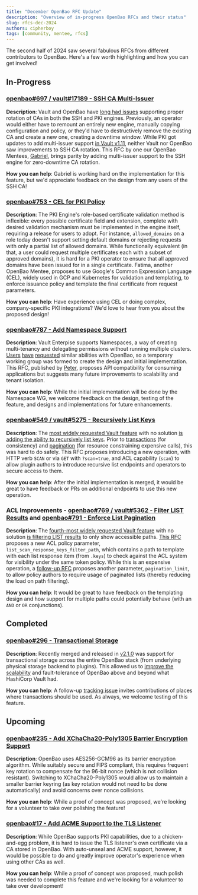 ```yaml
---
title: "December OpenBao RFC Update"
description: "Overview of in-progress OpenBao RFCs and their status"
slug: rfcs-dec-2024
authors: cipherboy
tags: [community, mentee, rfcs]
---
```


The second half of 2024 saw several fabulous RFCs from different contributors to OpenBao. Here's a few worth highlighting and how you can get involved!

<!-- truncate -->

## In-Progress

### [openbao#697 / vault#17189 - SSH CA Multi-Issuer](https://github.com/openbao/openbao/issues/679)

**Description**: Vault and OpenBao have [long had issues](https://github.com/hashicorp/vault/issues/17189) supporting proper rotation of CAs in both the SSH and PKI engines. Previously, an operator would either have to remount an entirely new engine, manually copying configuration and policy, or they'd have to destructively remove the existing CA and create a new one, creating a downtime window. While PKI got updates to add multi-issuer support [in Vault v1.11](https://developer.hashicorp.com/vault/docs/release-notes/1.11.0#improved-ca-rotation), neither Vault nor OpenBao saw improvements to SSH CA rotation. This RFC by one our OpenBao Mentees, [Gabriel](https://github.com/Gabrielopesantos), brings parity by adding multi-issuer support to the SSH engine for zero-downtime CA rotation.

**How you can help**: Gabriel is working hard on the implementation for this feature, but we'd appreciate feedback on the design from any users of the SSH CA!

### [openbao#753 - CEL for PKI Policy](https://github.com/openbao/openbao/issues/753)

**Description**: The PKI Engine's role-based certificate validation method is inflexible: every possible certificate field and extension, complete with desired validation mechanism must be implemented in the engine itself, requiring a release for users to adopt. For instance, `allowed_domains` on a role today doesn't support setting default domains or rejecting requests with only a partial list of allowed domains. While functionally equivalent (in that, a user could request multiple certificates each with a subset of approved domains), it is hard for a PKI operator to ensure that all approved domains have been issued for in a single certificate. Fatima, another OpenBao Mentee, proposes to use Google's Common Expression Language (CEL), widely used in GCP and Kubernetes for validation and templating, to enforce issuance policy and template the final certificate from request parameters.

**How you can help**: Have experience using CEL or doing complex, company-specific PKI integrations? We'd love to hear from you about the proposed design!

### [openbao#787 - Add Namespace Support](https://github.com/openbao/openbao/issues/787)

**Description**: Vault Enterpise supports Namespaces, a way of creating multi-tenancy and delegating permissions without running multiple clusters. [Users](https://lists.lfedge.org/g/OpenBao-TSC/topic/openbao_dev_wg_proposal_to/108266694) [have](https://github.com/openbao/openbao/issues/486) [requested](https://github.com/orgs/openbao/discussions/293) similar abilities with OpenBao, so a temporary working group was formed to create the design and initial implementation. This RFC, published by [Peter](https://github.com/genelet/), proposes API compatibility for consuming applications but suggests many future improvements to scalability and tenant isolation.

**How you can help**: While the initial implementation will be done by the Namespace WG, we welcome feedback on the design, testing of the feature, and designs and implementations for future enhancements.

### [openbao#549 / vault#5275 - Recursively List Keys](https://github.com/openbao/openbao/issues/549)

**Description**: The [most widely requested Vault feature](https://github.com/hashicorp/vault/issues?q=is%3Aissue+is%3Aopen+sort%3Areactions-%2B1-desc) with no solution [is adding the ability to recursively list keys](https://github.com/hashicorp/vault/issues/5275). Prior to [transactions](https://openbao.org/docs/rfcs/transactions/) (for consistency) and [pagination](https://openbao.org/docs/rfcs/paginated-lists/) (for resource constraining expensive calls), this was hard to do safely. This RFC proposes introducing a new operation, with HTTP verb `SCAN` or via `GET` with `?scan=true`, and ACL capability (`scan`) to allow plugin authors to introduce recursive list endpoints and operators to secure access to them.

**How you can help**: After the initial implementation is merged, it would be great to have feedback or PRs on additional endpoints to use this new operation.

### ACL Improvements - [openbao#769 / vault#5362 - Filter LIST Results](https://github.com/openbao/openbao/issues/769) and [openbao#791 - Enforce List Pagination](https://github.com/openbao/openbao/issues/791)

**Description**: The [fourth-most widely requested Vault feature](https://github.com/hashicorp/vault/issues?q=is%3Aissue+is%3Aopen+sort%3Areactions-%2B1-desc) with no solution [is filtering LIST results](https://github.com/openbao/openbao/issues/769) to only show accessible paths. [This RFC](https://github.com/openbao/openbao/issues/769) proposes a new ACL policy parameter, `list_scan_response_keys_filter_path`, which contains a path to template with each list response item (from `.keys`) to check against the ACL system for visibility under the same token policy. While this is an expensive operation, a [follow-up RFC](https://github.com/openbao/openbao/issues/791) proposes another parameter, `pagination_limit`, to allow policy authors to require usage of paginated lists (thereby reducing the load on path filtering).

**How you can help**: It would be great to have feedback on the templating design and how support for multiple paths could potentially behave (with an `AND` or `OR` conjunctions).

## Completed

### [openbao#296 - Transactional Storage](https://github.com/openbao/openbao/issues/432)

**Description**: Recently merged and released in [v2.1.0](https://openbao.org/docs/release-notes/2-1-0/) was support for transactional storage across the entire OpenBao stack (from underlying physical storage backend to plugins). This allowed us to [improve the scalability](https://github.com/openbao/openbao/issues/432) and fault-tolerance of OpenBao above and beyond what HashiCorp Vault had.

**How you can help**: A follow-up [tracking issue](https://github.com/openbao/openbao/issues/607) invites contributions of places where transactions should be used. As always, we welcome testing of this feature.

## Upcoming

### [openbao#235 - Add XChaCha20-Poly1305 Barrier Encryption Support](https://github.com/openbao/openbao/issues/235)

**Description**: OpenBao uses AES256-GCM96 as its barrier encryption algorithm. While suitably secure and FIPS compliant, this requires frequent key rotation to compensate for the 96-bit nonce (which is not collision resistant). Switching to XChaCha20-Poly1305 would allow us to maintain a smaller barrier keyring (as key rotation would not need to be done automatically) and avoid concerns over nonce collisions.

**How you can help**: While a proof of concept was proposed, we're looking for a volunteer to take over polishing the feature!

### [openbao#17 - Add ACME Support to the TLS Listener](https://github.com/openbao/openbao/issues/17)

**Description**: While OpenBao supports PKI capabilities, due to a chicken-and-egg problem, it is hard to issue the TLS listener's own certificate via a CA stored in OpenBao. With auto-unseal and ACME support, however, it would be possible to do and greatly improve operator's experience when using other CAs as well.

**How you can help**: While a proof of concept was proposed, much polish was needed to complete this feature and we're looking for a volunteer to take over development!
